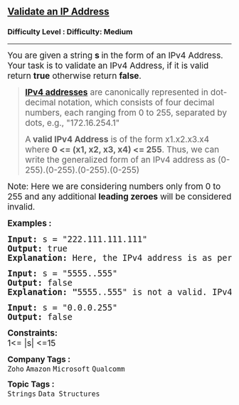 <h2><a href="https://www.geeksforgeeks.org/problems/validate-an-ip-address-1587115621/1?page=1&category=Strings&difficulty=Easy,Medium&sortBy=submissions">Validate an IP Address</a></h2><h3>Difficulty Level : Difficulty: Medium</h3><hr><div class="problems_problem_content__Xm_eO"><p><span style="font-size: 14pt;">You are given a string <strong>s </strong>in the form of an IPv4 Address. Your task is to validate an IPv4 Address, if it is valid return <strong>true</strong> otherwise return <strong>false</strong>.</span></p>
<blockquote>
<p><span style="font-size: 14pt;"><strong><a href="http://en.wikipedia.org/wiki/IP_address">IPv4 addresses</a></strong> are canonically represented in dot-decimal notation, which consists of four decimal numbers, each ranging from 0 to 255, separated by dots, e.g., "172.16.254.1"</span></p>
<p><span style="font-size: 14pt;">A<strong> valid IPv4 Address</strong> is of the form x1.x2.x3.x4 where <strong>0 &lt;= (x1, x2, x3, x4) &lt;= 255</strong>. Thus, we can write the generalized form of an IPv4 address as (0-255).(0-255).(0-255).(0-255)</span></p>
</blockquote>
<p><span style="font-size: 14pt;">Note: Here we are considering numbers only from 0 to 255 and any additional <strong>leading zeroes</strong> will be considered invalid.</span></p>
<p><span style="font-size: 14pt;"><strong>Examples :</strong></span></p>
<pre><span style="font-size: 14pt;"><strong>Input: </strong>s = "222.111.111.111"
<strong>Output: </strong>true
<strong>Explanation:</strong> Here, the IPv4 address is as per the criteria mentioned and also all four decimal numbers lies in the mentioned range.
</span></pre>
<pre><span style="font-size: 14pt;"><strong>Input: </strong>s<strong> </strong>= "5555..555"
<strong>Output: </strong>false<strong>
Explanation: "</strong>5555..555" is not a valid. IPv4 address, as the middle two portions are missing.<br></span></pre>
<pre><span style="font-size: 14pt;"><strong>Input: </strong>s<strong> </strong>= "0.0.0.255"
<strong>Output: </strong>false</span></pre>
<p><span style="font-size: 14pt;"><strong>Constraints:</strong><br>1&lt;= |s| &lt;=15</span></p></div><p><span style=font-size:18px><strong>Company Tags : </strong><br><code>Zoho</code>&nbsp;<code>Amazon</code>&nbsp;<code>Microsoft</code>&nbsp;<code>Qualcomm</code>&nbsp;<br><p><span style=font-size:18px><strong>Topic Tags : </strong><br><code>Strings</code>&nbsp;<code>Data Structures</code>&nbsp;
